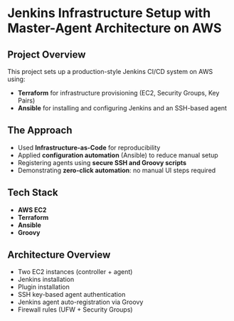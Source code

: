 # Jenkins Infrastructure Setup with Master-Agent Architecture on AWS

## Project Overview

This project sets up a production-style Jenkins CI/CD system on AWS using:

- **Terraform** for infrastructure provisioning (EC2, Security Groups, Key Pairs)
- **Ansible** for installing and configuring Jenkins and an SSH-based agent

## The Approach

- Used **Infrastructure-as-Code** for reproducibility
- Applied **configuration automation** (Ansible) to reduce manual setup
- Registering agents using **secure SSH and Groovy scripts**
- Demonstrating **zero-click automation**: no manual UI steps required

## Tech Stack

- **AWS EC2**
- **Terraform**
- **Ansible**
- **Groovy**

## Architecture Overview

- Two EC2 instances (controller + agent)
- Jenkins installation
- Plugin installation
- SSH key-based agent authentication
- Jenkins agent auto-registration via Groovy
- Firewall rules (UFW + Security Groups)
